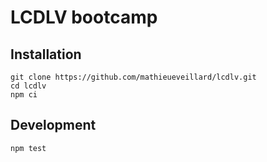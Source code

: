 # LCDLV bootcamp

## Installation

```
git clone https://github.com/mathieueveillard/lcdlv.git
cd lcdlv
npm ci
```

## Development

```
npm test
```
